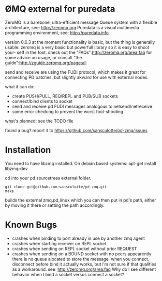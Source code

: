 ØMQ external for puredata
=========================

ZeroMQ is a barebone, ultra-efficient message Queue system with a flexible
architecture, see:
http://zeromq.org
Puredata is a visual multimedia programming environment, see:
http://puredata.info

version 0.0.3
at the moment functionality is basic, but the thing is generally usable.
zeromq is a very basic but powerfull library so it is easy to shoot your-
self in the foot. check out the "FAQs":http://zeromq.org/area:faq for
some advice on usage, or consult "the guide":http://zguide.zeromq.org/page:all

send and receive are using the FUDI protocol, which makes it great for
connecting PD patches, but slightly akward for use with external nodes.


what it can do:
* create PUSH/PULL, REQ/REPL and PUB/SUB sockets
* connect/bind clients to socket
* send and receive pd FUDI messages analogous to netsend/netreceive
* some error checking to prevent the worst foot-shooting

what's planned:
see the TODO file

found a bug?
report it to https://github.com/sansculotte/pd-zmq/issues



Installation
============

You need to have libzmq installed. On debian based systems:
apt-get install libzmq-dev

cd into your pd sourcetrees external folder.

    git clone git@github.com:sansculotte/pd-zmq.git
    make

builds the external zmq.pd_linux which you can then put in pd's path,
either by moving it there or setting the path accordingly.



Known Bugs
==========

* crashes when binding to port already in use by another zmq agent
* crashes when starting receiver on REPL socket
* crashes when sending on REPL socket without prior REQUEST
* crashes when sending on a BOUND socket with no peers
    appearently there is no queue alocated to store the message.
    when you connect, disconnect before bind it actually works, but
    i'm not sure if that qualifies as a workaround.
    see: http://zeromq.org/area:faq
    Why do I see different behavior when I bind a socket versus connect a socket?
